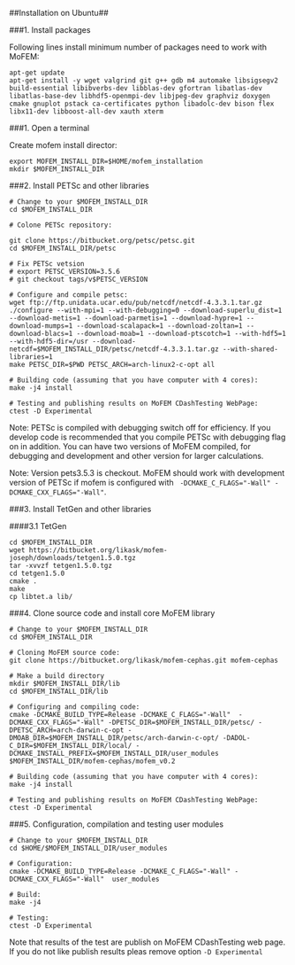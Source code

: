 ##Installation on Ubuntu##


###1. Install packages

Following lines install minimum number of packages need to work with MoFEM:
~~~~~~
apt-get update
apt-get install -y wget valgrind git g++ gdb m4 automake libsigsegv2 build-essential libibverbs-dev libblas-dev gfortran libatlas-dev libatlas-base-dev libhdf5-openmpi-dev libjpeg-dev graphviz doxygen cmake gnuplot pstack ca-certificates python libadolc-dev bison flex libx11-dev libboost-all-dev xauth xterm
~~~~~~

###1. Open a terminal

Create mofem install director:
~~~~~~
export MOFEM_INSTALL_DIR=$HOME/mofem_installation
mkdir $MOFEM_INSTALL_DIR
~~~~~~

###2. Install PETSc and other libraries

~~~~~~
# Change to your $MOFEM_INSTALL_DIR
cd $MOFEM_INSTALL_DIR

# Colone PETSc repository:

git clone https://bitbucket.org/petsc/petsc.git
cd $MOFEM_INSTALL_DIR/petsc

# Fix PETSc vetsion
# export PETSC_VERSION=3.5.6
# git checkout tags/v$PETSC_VERSION

# Configure and compile petsc:
wget ftp://ftp.unidata.ucar.edu/pub/netcdf/netcdf-4.3.3.1.tar.gz
./configure --with-mpi=1 --with-debugging=0 --download-superlu_dist=1 --download-metis=1 --download-parmetis=1 --download-hypre=1 --download-mumps=1 --download-scalapack=1 --download-zoltan=1 --download-blacs=1 --download-moab=1 --download-ptscotch=1 --with-hdf5=1 --with-hdf5-dir=/usr --download-netcdf=$MOFEM_INSTALL_DIR/petsc/netcdf-4.3.3.1.tar.gz --with-shared-libraries=1
make PETSC_DIR=$PWD PETSC_ARCH=arch-linux2-c-opt all

# Building code (assuming that you have computer with 4 cores):
make -j4 install

# Testing and publishing results on MoFEM CDashTesting WebPage:
ctest -D Experimental
~~~~~~

Note: PETSc is compiled with debugging switch off for efficiency. If you
develop code is recommended that you compile PETSc with debugging flag on in
addition. You can have two versions of MoFEM compiled, for debugging and
development and other version for larger calculations.

Note: Version pets3.5.3 is checkout. MoFEM should work with development
version of PETSc if mofem is configured with `` -DCMAKE_C_FLAGS="-Wall" -DCMAKE_CXX_FLAGS="-Wall"``.

###3. Install TetGen and other libraries

####3.1 TetGen

~~~~~~
cd $MOFEM_INSTALL_DIR
wget https://bitbucket.org/likask/mofem-joseph/downloads/tetgen1.5.0.tgz
tar -xvvzf tetgen1.5.0.tgz
cd tetgen1.5.0
cmake .
make
cp libtet.a lib/
~~~~~~

###4. Clone source code and install core MoFEM library

~~~~~~
# Change to your $MOFEM_INSTALL_DIR
cd $MOFEM_INSTALL_DIR

# Cloning MoFEM source code:
git clone https://bitbucket.org/likask/mofem-cephas.git mofem-cephas

# Make a build directory
mkdir $MOFEM_INSTALL_DIR/lib
cd $MOFEM_INSTALL_DIR/lib

# Configuring and compiling code:
cmake -DCMAKE_BUILD_TYPE=Release -DCMAKE_C_FLAGS="-Wall"  -DCMAKE_CXX_FLAGS="-Wall" -DPETSC_DIR=$MOFEM_INSTALL_DIR/petsc/ -DPETSC_ARCH=arch-darwin-c-opt -DMOAB_DIR=$MOFEM_INSTALL_DIR/petsc/arch-darwin-c-opt/ -DADOL-C_DIR=$MOFEM_INSTALL_DIR/local/ -DCMAKE_INSTALL_PREFIX=$MOFEM_INSTALL_DIR/user_modules $MOFEM_INSTALL_DIR/mofem-cephas/mofem_v0.2

# Building code (assuming that you have computer with 4 cores):
make -j4 install

# Testing and publishing results on MoFEM CDashTesting WebPage:
ctest -D Experimental
~~~~~~

###5. Configuration, compilation and testing user modules

~~~~~~
# Change to your $MOFEM_INSTALL_DIR
cd $HOME/$MOFEM_INSTALL_DIR/user_modules

# Configuration:
cmake -DCMAKE_BUILD_TYPE=Release -DCMAKE_C_FLAGS="-Wall" -DCMAKE_CXX_FLAGS="-Wall"  user_modules

# Build:
make -j4

# Testing:
ctest -D Experimental
~~~~~~

Note that results of the test are publish on MoFEM CDashTesting web page. If you do not like publish results pleas remove option ``-D Experimental``

